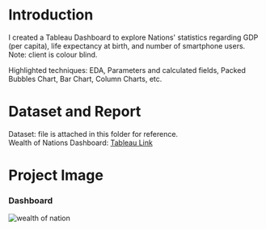 # Introduction #
I created a Tableau Dashboard to explore Nations' statistics regarding GDP (per capita), life expectancy at birth, and number of smartphone users. Note: client is colour blind.

Highlighted techniques: EDA, Parameters and calculated fields, Packed Bubbles Chart, Bar Chart, Column Charts, etc.

# Dataset and Report #
Dataset: file is attached in this folder for reference. \
Wealth of Nations Dashboard: [Tableau Link](https://public.tableau.com/views/TheWealthofTheNations/Dashboard?:language=en-GB&:display_count=n&:origin=viz_share_link)

# Project Image #
### Dashboard ###
![wealth of nation](https://github.com/Thaophuongta/Portfolios/assets/149331018/fafd6922-0456-42e5-882f-1a343e289907)

